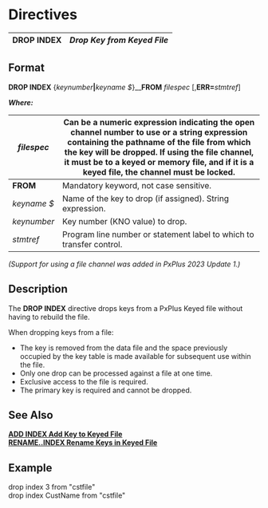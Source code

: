 # Directives 

**DROP INDEX** |  **_Drop Key from Keyed File_**  
---|---  
  
##  Format

**DROP INDEX** {_keynumber_**|**_keyname_ _$_}__**FROM** _filespec_ [,**ERR=**_stmtref_]

**_Where:_**

_filespec_ |  Can be a numeric expression indicating the open channel number to use or a string expression containing the pathname of the file from which the key will be dropped. If using the file channel, it must be to a keyed or memory file, and if it is a keyed file, the channel must be locked.  
---|---  
**FROM** |  Mandatory keyword, not case sensitive.  
_keyname_ _$_ |  Name of the key to drop (if assigned). String expression.  
_keynumber_ |  Key number (KNO value) to drop.  
_stmtref_ |  Program line number or statement label to which to transfer control.  
  
_(Support for using a file channel was added in PxPlus 2023 Update 1.)_

##  Description

The **DROP INDEX** directive drops keys from a PxPlus Keyed file without having to rebuild the file.

When dropping keys from a file:

  * The key is removed from the data file and the space previously occupied by the key table is made available for subsequent use within the file.
  * Only one drop can be processed against a file at one time.
  * Exclusive access to the file is required.
  * The primary key is required and cannot be dropped.



##  See Also

[**ADD INDEX Add Key to Keyed File**](add_index.md)  
[**RENAME..INDEX Rename Keys in Keyed File**](rename_index.md)

##  Example

drop index 3 from "cstfile"  
drop index CustName from "cstfile"
